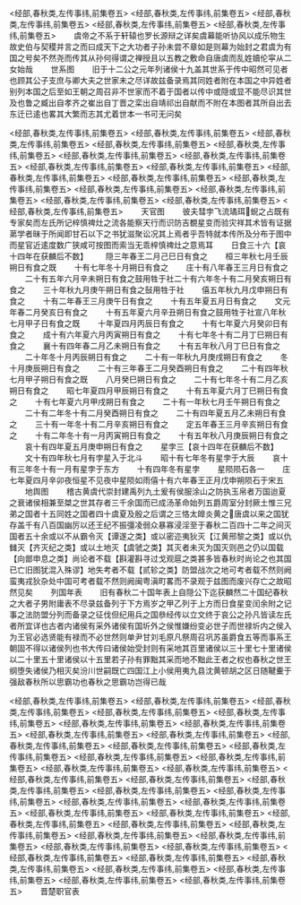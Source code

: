 <!-- { "loadSidebar": true } -->








<经部,春秋类,左传事纬,前集卷五>
<经部,春秋类,左传事纬,前集卷五>
<经部,春秋类,左传事纬,前集卷五>
<经部,春秋类,左传事纬,前集卷五>
<经部,春秋类,左传事纬,前集卷五>
　　虞帝之不系于轩辕也罗长源辩之详矣虞幕能听协风以成乐物生故史伯与契稷并言之而曰成天下之大功者子孙未尝不章如是则幕为始封之君虞为有国之号矣不然尧而传其从孙何得谓之禅授且以五教之敷命自唐虞而乱姓嬻伦寜从二女始哉
　　世系图
　　旧于十二公之元年列诸侯十九盖其世系于传中昭然可见者也顾其公子支庶与卿大夫之世家未之尽详故兹备录焉其同姓者附在本国之中异姓者别列本国之后至如王朝之周召非不世家而不着于国者以传中或隠或显不能尽识其世及也鲁之臧出自孝齐之崔出自丁晋之栾出自靖祁出自献而不附在本图者其所自出去东迁已逺也畧其大繁而志其尤着世本一书可无问矣

<经部,春秋类,左传事纬,前集卷五>
<经部,春秋类,左传事纬,前集卷五>
<经部,春秋类,左传事纬,前集卷五>
<经部,春秋类,左传事纬,前集卷五>
<经部,春秋类,左传事纬,前集卷五>
<经部,春秋类,左传事纬,前集卷五>
<经部,春秋类,左传事纬,前集卷五>
<经部,春秋类,左传事纬,前集卷五>
<经部,春秋类,左传事纬,前集卷五>
<经部,春秋类,左传事纬,前集卷五>
<经部,春秋类,左传事纬,前集卷五>
<经部,春秋类,左传事纬,前集卷五>
<经部,春秋类,左传事纬,前集卷五>
<经部,春秋类,左传事纬,前集卷五>
<经部,春秋类,左传事纬,前集卷五>
<经部,春秋类,左传事纬,前集卷五>
<经部,春秋类,左传事纬,前集卷五>
　　天官图
　　彼夫彗孛飞流璚珥蜺之占既有专家矣而左氏所记梓慎禆灶之流各能察天行而识防吉覩星变而验灾祥其术皆有证据苐学者昧于所闻即甘石以下之书犹滋聚讼况其上焉者乎吾特就本传所及分布于图中而星官近逺度数广狭咸可按图而索当无乖梓慎禆灶之意焉耳
　　日食三十六【哀十四年在获麟后不数】
　　隠三年春王二月己巳日有食之
　　桓三年秋七月壬辰朔日有食之既
　　十有七年冬十月朔日有食之
　　庄十有八年春王三月日有食之
　　二十有五年六月辛未朔日有食之鼓用牲于社二十有六年冬十有二月癸亥朔日有食之
　　三十年秋九月庚午朔日有食之鼔用牲于社
　　僖五年秋九月戊申朔日有食之
　　十有二年春王三月庚午日有食之
　　十有五年夏五月日有食之
　　文元年春二月癸亥日有食之
　　十有五年夏六月辛丑朔日有食之鼓用牲于社宣八年秋七月甲子日有食之既
　　十年夏四月丙辰日有食之
　　十有七年夏六月癸卯日有食之
　　成十有六年夏六月丙寅朔日有食之
　　十有七年冬十有二月丁巳朔日有食之
　　襄十有四年春二月乙未朔日有食之
　　十有五年秋八月丁巳日有食之
　　二十年冬十月丙辰朔日有食之
　　二十有一年秋九月庚戌朔日有食之
　　冬十月庚辰朔日有食之
　　二十有三年春王二月癸酉朔日有食之
　　二十有四年秋七月甲子朔日有食之既
　　八月癸巳朔日有食之
　　二十有七年冬十有二月乙亥朔日有食之
　　昭七年夏四月甲辰朔日有食之
　　十有五年夏六月丁巳朔日有食之
　　十有七年夏六月甲戌朔日有食之
　　二十有一年秋七月壬午朔日有食之
　　二十有二年冬十有二月癸酉朔日有食之
　　二十有四年夏五月乙未朔日有食之
　　三十有一年冬十有二月辛亥朔日有食之
　　定五年春王三月辛亥朔日有食之
　　十有二年冬十有一月丙寅朔日有食之
　　十有五年秋八月庚辰朔日有食之
　　哀十有四年夏五月庚申朔日有食之
　　星孛三【哀十四年在获麟后不数】
　　文十有四年秋七月有孛星入于北斗
　　昭十有七年冬有星孛于大辰
　　哀十有三年冬十有一月有星孛于东方
　　十有四年冬有星孛
　　星陨陨石各一
　　庄七年夏四月辛卯夜恒星不见夜中星陨如雨僖十有六年春王正月戊申朔陨石于宋五
　　地舆图
　　稽古黄虞代崇封建禹列九土爰有侯服涂山之防执玉帛者万国迨夏之衰诸侯相兼至桀之世其存者三千余国而已成汤革命始列五爵周室分封厥土惟三兄弟之国者十五同姓之国者四十虞夏及殷之后谓之三恪太皥炎黄之唐虞以来之国犹存盖千有八百国幽厉以还王纪不振彊凌弱众暴寡浸淫至于春秋二百四十二年之间灭国者五十余或以不从霸令灭【谭遂之类】或以密迩夷狄灭【江黄邢黎之类】或以仇雠灭【齐灭纪之类】或以土地灭【虞虢之类】其灭者未灭为国灭则邑之仍以国载【向鄫申息之类】尚论者不载【斟灌斟寻过戈观扈之类甚多皆春秋时尚论之也其国已亡旧图犹混入殊谬】地失考者不载【贰轸之类】防盟战次之地可考者载不然则阙蛮夷戎狄杂处中国可考者载不然则阙闽粤滇町畧而不录观于兹图而废兴存亡之故昭然见矣
　　列国年表
　　旧有春秋二十国年表上自隠公下迄获麟然二十国纪春秋之大者子男附庸表不尽录兹备列于下方焉岁之甲乙列于上方而日食星变闰余附之记事之法防盟分列而备录之征伐但纪用兵之国叅经传以立文终于哀公之孙凡皆读左氏者所宜详也古者内诸侯有采外诸侯有国圻外之侯惟嫌纷变必世子而世禄圻内之侯入为王官必选贤能有禄而不必世然则单尹甘刘毛原凡祭周召巩苏虽爵食五等而事系王朝固不得以诸侯列也书大传曰诸侯始受封则有采地其百里诸侯以三十里七十里诸侯以二十里五十里诸侯以十五里若子孙有罪黜其采而地不黜此王者之权也春秋之世王纲堕失诸侯乃相灭矣汾川世嗣既亡四国江上小侯用夷九县沈黄顿胡之区日随鞬櫜于强敌春秋所以思霸功也春秋之思霸功岂得已哉













<经部,春秋类,左传事纬,前集卷五>
<经部,春秋类,左传事纬,前集卷五>
<经部,春秋类,左传事纬,前集卷五>
<经部,春秋类,左传事纬,前集卷五>
<经部,春秋类,左传事纬,前集卷五>
<经部,春秋类,左传事纬,前集卷五>
<经部,春秋类,左传事纬,前集卷五>
<经部,春秋类,左传事纬,前集卷五>
<经部,春秋类,左传事纬,前集卷五>
<经部,春秋类,左传事纬,前集卷五>
<经部,春秋类,左传事纬,前集卷五>
<经部,春秋类,左传事纬,前集卷五>
<经部,春秋类,左传事纬,前集卷五>
<经部,春秋类,左传事纬,前集卷五>
<经部,春秋类,左传事纬,前集卷五>
<经部,春秋类,左传事纬,前集卷五>
<经部,春秋类,左传事纬,前集卷五>
<经部,春秋类,左传事纬,前集卷五>
<经部,春秋类,左传事纬,前集卷五>
<经部,春秋类,左传事纬,前集卷五>
<经部,春秋类,左传事纬,前集卷五>
<经部,春秋类,左传事纬,前集卷五>
<经部,春秋类,左传事纬,前集卷五>
<经部,春秋类,左传事纬,前集卷五>
<经部,春秋类,左传事纬,前集卷五>
<经部,春秋类,左传事纬,前集卷五>
<经部,春秋类,左传事纬,前集卷五>
<经部,春秋类,左传事纬,前集卷五>
<经部,春秋类,左传事纬,前集卷五>
<经部,春秋类,左传事纬,前集卷五>
<经部,春秋类,左传事纬,前集卷五>
<经部,春秋类,左传事纬,前集卷五>
<经部,春秋类,左传事纬,前集卷五>
<经部,春秋类,左传事纬,前集卷五>
<经部,春秋类,左传事纬,前集卷五>
<经部,春秋类,左传事纬,前集卷五>
<经部,春秋类,左传事纬,前集卷五>
<经部,春秋类,左传事纬,前集卷五>
<经部,春秋类,左传事纬,前集卷五>
　　晋楚职官表
